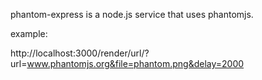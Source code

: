 phantom-express is a node.js service that uses phantomjs.

example:

http://localhost:3000/render/url/?url=www.phantomjs.org&file=phantom.png&delay=2000